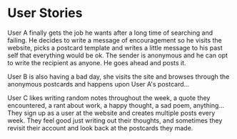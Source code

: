 # User Stories

User A finally gets the job he wants after a long time of searching and failing. He decides to write a message of encouragement so he visits the website, picks a postcard template and writes a little message to his past self that everything would be ok. The sender is anonymous and he can opt to write the recipient as anyone. He goes ahead and posts it.

User B is also having a bad day, she visits the site and browses through the anonymous postcards and happens upon User A's postcard...

User C likes writing random notes throughout the week, a quote they encountered, a rant about work, a happy thought, a sad poem, anything... They sign up as a user at the website and creates multiple posts every week. They feel good just writing out their thoughts, and sometimes they revisit their account and look back at the postcards they made.

